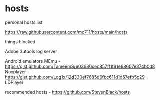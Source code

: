 # hosts
personal hosts list

https://raw.githubusercontent.com/mc711/hosts/main/hosts

things blocked

Adobe
3utools log server

Android emulators
MEmu - https://gist.github.com/TameemS/603686cec857ff1f91e68607e374b0d8
Noxplayer - https://gist.github.com/Log1x/12d330ef7685d6fbc611d1d57efb5c29
LDPlayer


recommended hosts - https://github.com/StevenBlack/hosts
